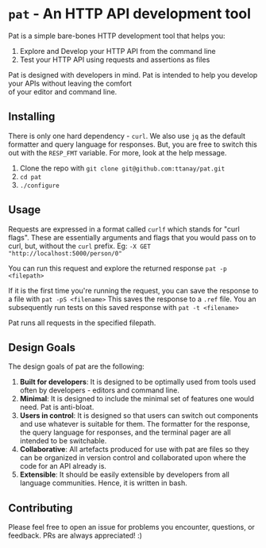 # `pat` - An HTTP API development tool
Pat is a simple bare-bones HTTP development tool that helps you:  
1.  Explore and Develop your HTTP API from the command line 
2.  Test your HTTP API using requests and assertions as files

Pat is designed with developers in mind. 
Pat is intended to help you develop your APIs without leaving the comfort   
of your editor and command line.

## Installing
There is only one hard dependency - `curl`. 
We also use `jq` as the default formatter and query language for responses. But, you are free to switch this out with the `RESP_FMT` variable. For more, look at the help message. 

1.  Clone the repo with `git clone git@github.com:ttanay/pat.git`
2.  `cd pat` 
3.  `./configure` 

## Usage 
Requests are expressed in a format called `curlf` which stands for "curl flags". 
These are essentially arguments and flags that you would pass on to curl, but, without the `curl` prefix. 
Eg: ``-X GET "http://localhost:5000/person/0"`` 

You can run this request and explore the returned response `pat -p <filepath>`

If it is the first time you're running the request, you can save the response to a file with 
`pat -pS <filename>` 
This saves the response to a `.ref` file. 
You an subsequently run tests on this saved response with `pat -t <filename>` 

Pat runs all requests in the specified filepath. 

## Design Goals 
The design goals of pat are the following:
1. **Built for developers**: It is designed to be optimally used from tools used often by developers - editors and command line. 
2. **Minimal**: It is designed to include the minimal set of features one would need. Pat is anti-bloat. 
3. **Users in control**: It is designed so that users can switch out components and use whatever is suitable for them. The formatter for the response, the query language for responses, and the terminal pager are all intended to be switchable. 
4. **Collaborative**: All artefacts produced for use with pat are files so they can be organized in version control and collaborated upon where the code for an API already is. 
5. **Extensible**: It should be easily extensible by developers from all language communities. Hence, it is written in bash. 

## Contributing 
Please feel free to open an issue for problems you encounter, questions, or feedback. 
PRs are always appreciated! :)
